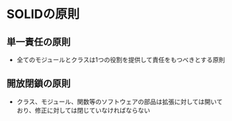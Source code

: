 # SOLIDの原則
## 単一責任の原則
- 全てのモジュールとクラスは1つの役割を提供して責任をもつべきとする原則

## 開放閉鎖の原則
- クラス、モジュール、関数等のソフトウェアの部品は拡張に対しては開いており、修正に対しては閉じていなければならない
